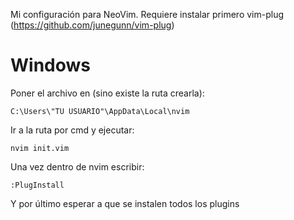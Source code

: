 Mi configuración para NeoVim. Requiere instalar primero vim-plug (https://github.com/junegunn/vim-plug)


# Windows
Poner el archivo en (sino existe la ruta crearla):

    C:\Users\"TU USUARIO"\AppData\Local\nvim
Ir a la ruta por cmd y ejecutar:

    nvim init.vim
Una vez dentro de nvim escribir:

    :PlugInstall
Y por último esperar a que se instalen todos los plugins
